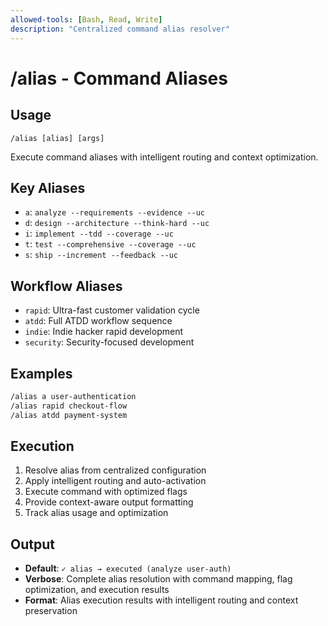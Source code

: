 ```yaml
---
allowed-tools: [Bash, Read, Write]
description: "Centralized command alias resolver"
---
```


# /alias - Command Aliases

## Usage
```
/alias [alias] [args]
```

Execute command aliases with intelligent routing and context optimization.

## Key Aliases
- `a`: `analyze --requirements --evidence --uc`
- `d`: `design --architecture --think-hard --uc`  
- `i`: `implement --tdd --coverage --uc`
- `t`: `test --comprehensive --coverage --uc`
- `s`: `ship --increment --feedback --uc`

## Workflow Aliases
- `rapid`: Ultra-fast customer validation cycle
- `atdd`: Full ATDD workflow sequence
- `indie`: Indie hacker rapid development
- `security`: Security-focused development

## Examples
```bash
/alias a user-authentication
/alias rapid checkout-flow
/alias atdd payment-system
```

## Execution
1. Resolve alias from centralized configuration
2. Apply intelligent routing and auto-activation
3. Execute command with optimized flags
4. Provide context-aware output formatting
5. Track alias usage and optimization

## Output
- **Default**: `✓ alias → executed (analyze user-auth)`
- **Verbose**: Complete alias resolution with command mapping, flag optimization, and execution results
- **Format**: Alias execution results with intelligent routing and context preservation